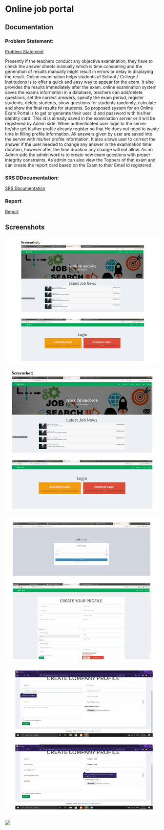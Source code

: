 # Online job portal 

## Documentation

### Problem Statement:
[Problem Statement](https://github.com/RanakJaiswar/online_job_portal/blob/main/documentation/problem%20starement.pdf)

Presently if the teachers conduct any objective examination, they have to check 
the answer sheets manually which is time consuming and the generation of 
results manually might result in errors or delay in displaying the result. Online 
examination helps students of School / College / Institutions is to offer a quick 
and easy way to appear for the exam. It also provides the results immediately 
after the exam. online examination system saves the exams information in a 
database, teachers can add/delete questions, set the correct answers, specify the 
exam period, register students, delete students, show questions for students 
randomly, calculate and show the final results for students.
So proposed system for an Online Exam Portal is to get or generate their user id 
and password with his/her identity card. This id is already saved in the 
examination server or it will be registered by Admin side. When authenticated 
user login to the server he/she get his/her profile already register so that He does 
not need to waste time in filling profile information. All answers given by user 
are saved into the server with his/her profile information. It also allows user to 
correct the answer if the user needed to change any answer in the examination 
time duration, however after the time duration any change will not allow. As on 
Admin side the admin work is to create new exam questions with proper integrity 
constraints. As admin can also view the Toppers of that exam and can create the 
report card based on the Exam to their Email id registered.

### SRS DDocumentation:
[SRS Documentation](https://github.com/RanakJaiswar/online_job_portal/blob/main/documentation/SRS.pdf)

### Report
[Report](https://github.com/RanakJaiswar/online_job_portal/blob/main/documentation/Job_portal_report.pdf)

## Screenshots
![](https://github.com/RanakJaiswar/online_job_portal/blob/main/img/p1.png)

![](https://github.com/RanakJaiswar/online_job_portal/blob/main/img/p2.png)

![](https://github.com/RanakJaiswar/online_job_portal/blob/main/img/p3.png)

![](https://github.com/RanakJaiswar/online_job_portal/blob/main/img/p4.png)

![](https://github.com/RanakJaiswar/online_job_portal/blob/main/img/p.png)
